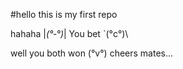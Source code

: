 #hello this is my first repo

hahaha |_(°‑°)_|
You bet `(°c°)\

well you both won (°v°) cheers mates...
